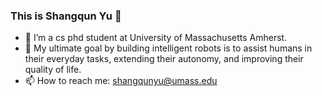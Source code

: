 ### This is Shangqun Yu  👋 
- 🔭 I’m a cs phd student at University of Massachusetts Amherst.
- 👯 My ultimate goal by building intelligent robots is to assist humans in their everyday tasks, extending their autonomy, and improving their quality of life.
- 📫 How to reach me: shangqunyu@umass.edu  
<!--
**ShangqunYu/ShangqunYu** is a ✨ _special_ ✨ repository because its `README.md` (this file) appears on your GitHub profile.
-->
